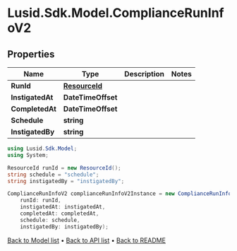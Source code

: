 # Lusid.Sdk.Model.ComplianceRunInfoV2

## Properties

Name | Type | Description | Notes
------------ | ------------- | ------------- | -------------
**RunId** | [**ResourceId**](ResourceId.md) |  | 
**InstigatedAt** | **DateTimeOffset** |  | 
**CompletedAt** | **DateTimeOffset** |  | 
**Schedule** | **string** |  | 
**InstigatedBy** | **string** |  | 

```csharp
using Lusid.Sdk.Model;
using System;

ResourceId runId = new ResourceId();
string schedule = "schedule";
string instigatedBy = "instigatedBy";

ComplianceRunInfoV2 complianceRunInfoV2Instance = new ComplianceRunInfoV2(
    runId: runId,
    instigatedAt: instigatedAt,
    completedAt: completedAt,
    schedule: schedule,
    instigatedBy: instigatedBy);
```

[Back to Model list](../README.md#documentation-for-models) &#8226; [Back to API list](../README.md#documentation-for-api-endpoints) &#8226; [Back to README](../README.md)
